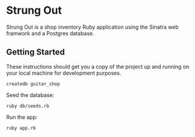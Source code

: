 # Strung Out

Strung Out is a shop inventory Ruby application using the Sinatra web framwork and a Postgres database.

## Getting Started

These instructions should get you a copy of the project up and running on your local machine for development purposes.

```
createdb guitar_shop
```

Seed the database:

```
ruby db/seeds.rb
```

Run the app:

```
ruby app.rb
```
